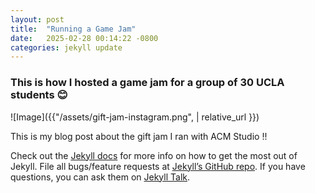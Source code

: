 ```yaml
---
layout: post
title:  "Running a Game Jam"
date:   2025-02-28 00:14:22 -0800
categories: jekyll update
---
```


### This is how I hosted a game jam for a group of 30 UCLA students 😊

![Image]({{"/assets/gift-jam-instagram.png",  | relative_url }})

This is my blog post about the gift jam I ran with ACM Studio !!


Check out the [Jekyll docs][jekyll-docs] for more info on how to get the most out of Jekyll. File all bugs/feature requests at [Jekyll’s GitHub repo][jekyll-gh]. If you have questions, you can ask them on [Jekyll Talk][jekyll-talk].

[jekyll-docs]: https://jekyllrb.com/docs/home
[jekyll-gh]:   https://github.com/jekyll/jekyll
[jekyll-talk]: https://talk.jekyllrb.com/
